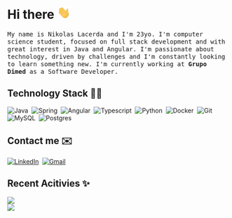 <!--
**nikolaslacerda/nikolaslacerda** is a ✨ _special_ ✨ repository because its `README.md` (this file) appears on your GitHub profile.
-->

# Hi there <img src="https://raw.githubusercontent.com/ABSphreak/ABSphreak/master/gifs/Hi.gif" width="30px"> 

<p><samp>
My name is Nikolas Lacerda and I'm 23yo.
I'm computer science student, focused on full stack development and with great interest in Java and Angular. 
I'm passionate about technology, driven by challenges and I'm constantly looking to learn something new.
I'm currently working at <b>Grupo Dimed</b> as a Software Developer.
</p>

## Technology Stack 👨‍💻

![Java](https://img.shields.io/badge/-Java-0d1117?style=flat&logo=Java&logoColor=orange)&nbsp;
![Spring](https://img.shields.io/badge/-Spring-0d1117?style=flat&logo=spring)&nbsp;
![Angular](https://img.shields.io/badge/-Angular-0d1117?style=flat&logo=angular&logoColor=red)&nbsp;
![Typescript](https://img.shields.io/badge/-Typescript-0d1117?style=flat&logo=typescript)&nbsp;
![Python](https://img.shields.io/badge/-Python-0d1117?style=flat&logo=python)&nbsp;
![Docker](https://img.shields.io/badge/-Docker-0d1117?style=flat&logo=docker)&nbsp;
![Git](https://img.shields.io/badge/-Git-0d1117?style=flat&logo=git)&nbsp;
![MySQL](https://img.shields.io/badge/-MySQL-0d1117?style=flat&logo=mysql)&nbsp;
![Postgres](https://img.shields.io/badge/-Postgres-0d1117?style=flat&logo=postgresql&logoColor=blue)&nbsp;

<!--
<img align="left" alt="Java" width="30px" src="https://cdn.iconscout.com/icon/free/png-256/java-59-1174952.png" />
<img align="left" alt="Spring Boot" width="30px" src="https://raw.githubusercontent.com/github/explore/80688e429a7d4ef2fca1e82350fe8e3517d3494d/topics/spring-boot/spring-boot.png" />
<img align="left" alt="Angular" width="30px" src="https://raw.githubusercontent.com/github/explore/80688e429a7d4ef2fca1e82350fe8e3517d3494d/topics/angular/angular.png" />
<img align="left" alt="Typescript" width="30px" src="https://raw.githubusercontent.com/github/explore/80688e429a7d4ef2fca1e82350fe8e3517d3494d/topics/typescript/typescript.png" />
<img align="left" alt="Postgresql" width="30px" src="https://raw.githubusercontent.com/github/explore/80688e429a7d4ef2fca1e82350fe8e3517d3494d/topics/postgresql/postgresql.png" />  
<br/>
-->
## Contact me ✉️

<a href="https://www.linkedin.com/in/nikolaslacerda/"><img src="https://img.shields.io/badge/linkedin-%230077B5.svg?&style=for-the-badge&logo=linkedin&logoColor=white" alt="LinkedIn" /></a>&nbsp;
<a href="mailto:nikolaslacerda55@gmail.com?subject=Ola%20Nikolas"><img src="https://img.shields.io/badge/gmail-%23D14836.svg?&style=for-the-badge&logo=gmail&logoColor=white" alt="Gmail"/></a>&nbsp;
<br/>


## Recent Acitivies ✨
<center>
  <tr>
      <td><img width="400px" align="left" src="https://github-readme-stats.vercel.app/api/top-langs/?username=nikolaslacerda&hide=html&layout=compact&title_color=fff&text_color=9f9f9f&bg_color=0d1117&hide_border=true" /></td>
      <td><img width="400px" align="left" src="https://github-readme-stats.vercel.app/api?username=nikolaslacerda&show_icons=true&title_color=fff&icon_color=58a6ff&text_color=9f9f9f&bg_color=0d1117&hide_border=true" /></td>
  </tr>  
</center>
